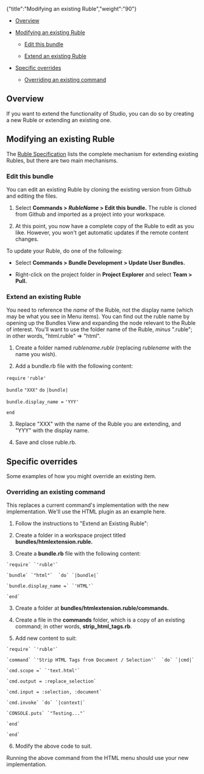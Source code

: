 {"title":"Modifying an existing Ruble","weight":"90"}

* [Overview](#Overview)

* [Modifying an existing Ruble](#ModifyinganexistingRuble)

  * [Edit this bundle](#Editthisbundle)

  * [Extend an existing Ruble](#ExtendanexistingRuble)

* [Specific overrides](#Specificoverrides)

  * [Overriding an existing command](#Overridinganexistingcommand)


## Overview

If you want to extend the functionality of Studio, you can do so by creating a new Ruble or extending an existing one.

## Modifying an existing Ruble

The [Ruble Specification](/docs/appc/Axway_Appcelerator_Studio/Axway_Appcelerator_Studio_Guide/Customizing_Studio/Rubles/Ruble_Specification/) lists the complete mechanism for extending existing Rubles, but there are two main mechanisms.

### Edit this bundle

You can edit an existing Ruble by cloning the existing version from Github and editing the files.

1. Select **Commands > _RubleName_ > Edit this bundle.**
  The ruble is cloned from Github and imported as a project into your workspace.

2. At this point, you now have a complete copy of the Ruble to edit as you like. However, you won't get automatic updates if the remote content changes.


To update your Ruble, do one of the following:

* Select **Commands > Bundle Development > Update User Bundles.**

* Right-click on the project folder in **Project Explorer** and select **Team > Pull.**


### Extend an existing Ruble

You need to reference the _name_ of the Ruble, not the display name (which may be what you see in Menu items). You can find out the ruble name by opening up the Bundles View and expanding the node relevant to the Ruble of interest. You'll want to use the folder name of the Ruble, _minus_ ".ruble"; in other words, "html.ruble" => "html".

1. Create a folder named _rublename.ruble_ (replacing _rublename_ with the name you wish).

2. Add a bundle.rb file with the following content:

  `require` `'ruble'`

  `bundle` `"XXX"`  `do` `|bundle|`

  `bundle.display_name =` `'YYY'`

  `end`

3. Replace "XXX" with the name of the Ruble you are extending, and "YYY" with the display name.

4. Save and close ruble.rb.


## Specific overrides

Some examples of how you might override an existing item.

### Overriding an existing command

This replaces a current command's implementation with the new implementation. We'll use the HTML plugin as an example here.

1. Follow the instructions to "Extend an Existing Ruble":

  1. Create a folder in a workspace project titled **bundles/htmlextension.ruble.**

  2. Create a **bundle.rb** file with the following content:

    `require` `'ruble'`

    `bundle` `"html"`  `do` `|bundle|`

    `bundle.display_name =` `'HTML'`

    `end`

  3. Create a folder at **bundles/htmlextension.ruble/commands.**

  4. Create a file in the **commands** folder, which is a copy of an existing command; in other words, **strip\_html\_tags.rb**.

  5. Add new content to suit:

    `require` `'ruble'`

    `command` `'Strip HTML Tags from Document / Selection'`  `do` `|cmd|`

    `cmd.scope =` `'text.html'`

    `cmd.output = :replace_selection`

    `cmd.input = :selection, :document`

    `cmd.invoke` `do` `|context|`

    `CONSOLE.puts` `"Testing..."`

    `end`

    `end`

  6. Modify the above code to suit.


Running the above command from the HTML menu should use your new implementation.
